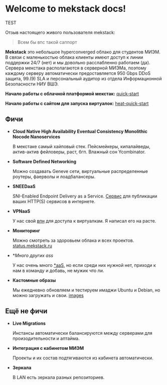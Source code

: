 # Welcome to mekstack docs!

TEST

Отзыв настоящего живого пользователя mekstack:

> Всем бы впс такой саппорт

**Mekstack** это небольшое hyperconverged облако для студентов МИЭМ. В связи с
маленькостью облака клиенты имеют доступ к линии поддержки 24/7 (нет) и мы
довольно расслабленно работаем (да).
Сервера мекстака располагаются в серверной МИЭМа, поэтому каждому серверу
автоматически предоставляется 950 Gbps DDoS защита, 99.(9) SLA и персональный
аудитор из отдела Информационной Безопасности НИУ ВШЭ.

**Начало работы с облачной платформой мекстак:** [quick-start](quick-start.md)

**Начало работы с сайтом для запуска виртуалок:** [heat-quick-start](heat-quick-start.md)


## Фичи

- **Cloud Native High Availability Eventual Consistency Monolithic Nocode Nanoservices**

  В мекстаке самый хайповый стек. Пейсмейкеры, кипалайведы, актив-актив фейловеры, раст, бгп.
  Влажный сон Ycombinator.

- **Software Defined Networking**

  Можно создавать Geneve сети, виртуальные распределенные роутеры, фаерволы и
  лоадбалансеры.

- **SNEEDaaS**

  SNI-Enabled Endpoint Delivery as a Service.
  [Сервис](services.md#sneedaas) для публикации ваших HTTP(S) сервисов в интернете.

- **VPNaaS**

  У нас свой [впн](services.md#vpnaas) для доступа к виртуалкам. Я написал его на расте.

- **Мониторинг**

  Можно смотреть за здоровьем облака и всех проектов. [status.mekstack.ru](https://status.mekstack.ru/d/YZCsB1Qmz/mekstack-home)

- **Много других *ass**

  У нас очень много [*aaS](https://en.wikipedia.org/wiki/As_a_service),
  но если среди них нужной нет, приходи к нам в команду и добавь, не мужик что ли.

* **Кастомные образы**

  Мы ежедневно обновляем и тестируем имаджи Ubuntu и Debian, но можно
  загружать и свои. [images](images.md)


## Ещё не фичи

- **Live Migrations**

  Инстансы автоматически балансируются между серверами для произодительности и аптайма.

- **Интеграция с кабинетом МИЭМ**

  Проекты и их состав подтягиваются из кабинета автоматически.

- **Зеркала**

  В LAN есть зеркала разных репозиториев.
